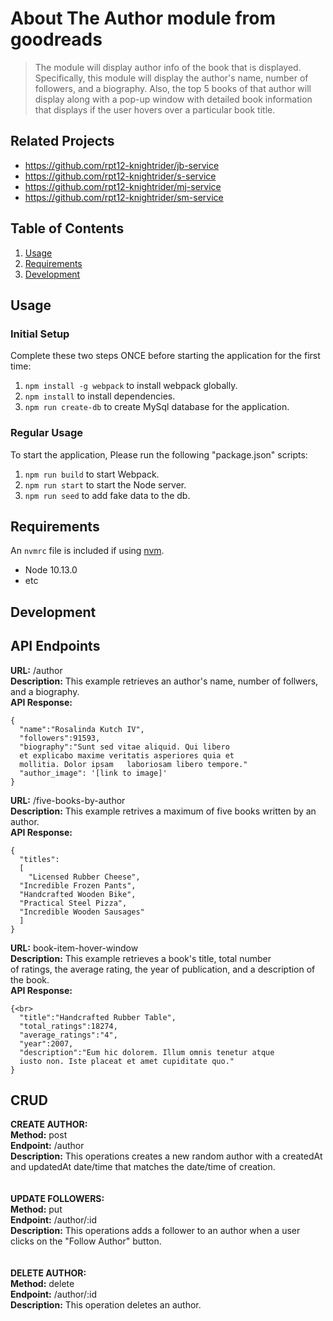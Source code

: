 # About The Author module from goodreads

>  The module will display author info of the book that is displayed. Specifically, this module will
    display the author's name, number of followers, and a biography. Also, the top 5 books of that
    author will display along with a pop-up window with detailed book information that displays
    if the user hovers over a particular book title.

## Related Projects

  - https://github.com/rpt12-knightrider/jb-service
  - https://github.com/rpt12-knightrider/s-service
  - https://github.com/rpt12-knightrider/mj-service
  - https://github.com/rpt12-knightrider/sm-service

## Table of Contents

1. [Usage](#Usage)
1. [Requirements](#requirements)
1. [Development](#development)

## Usage

### Initial Setup
Complete these two steps ONCE before starting the application for the first time:
1.  `npm install -g webpack` to install webpack globally.
1. `npm install` to install dependencies.
2. `npm run create-db` to create MySql database for the application.

### Regular Usage
To start the application, Please run the following "package.json" scripts:<br>
1. `npm run build` to start Webpack.<br>
2. `npm run start` to start the Node server.<br>
3. `npm run seed` to add fake data to the db.<br>

## Requirements

An `nvmrc` file is included if using [nvm](https://github.com/creationix/nvm).

- Node 10.13.0
- etc

## Development

## API Endpoints

**URL:** /author<br>
**Description:** This example retrieves an author's name, number of follwers, and a biography.<br>
**API Response:**<br>
```
{
  "name":"Rosalinda Kutch IV",
  "followers":91593,
  "biography":"Sunt sed vitae aliquid. Qui libero
  et explicabo maxime veritatis asperiores quia et
  mollitia. Dolor ipsam   laboriosam libero tempore."
  "author_image": '[link to image]'
}

```

**URL:** /five-books-by-author<br>
**Description:** This example retrives a maximum of five books written by an author.<br>
**API Response:**<br>
```
{
  "titles":
  [
    "Licensed Rubber Cheese",
  "Incredible Frozen Pants",
  "Handcrafted Wooden Bike",
  "Practical Steel Pizza",
  "Incredible Wooden Sausages"
  ]
}

```

**URL:** book-item-hover-window<br>
**Description:** This example retrieves a book's title, total number<br>
of ratings, the average rating, the year of publication, and a description of the book.<br>
**API Response:**<br>
```
{<br>
  "title":"Handcrafted Rubber Table",
  "total_ratings":18274,
  "average_ratings":"4",
  "year":2007,
  "description":"Eum hic dolorem. Illum omnis tenetur atque
  iusto non. Iste placeat et amet cupiditate quo."
}

```
## CRUD
**CREATE AUTHOR:** <br>
**Method:** post <br>
**Endpoint:** /author<br>
**Description:** This operations creates a new random author with a createdAt and updatedAt date/time that matches the date/time of creation. <br>
<br><br>
**UPDATE FOLLOWERS:** <br>
**Method:** put <br>
**Endpoint:** /author/:id <br>
**Description:** This operations adds a follower to an author when a user clicks on the "Follow Author" button.  <br>
<br><br>
**DELETE AUTHOR:** <br>
**Method:** delete <br>
**Endpoint:** /author/:id <br>
**Description:** This operation deletes an author. <br>
